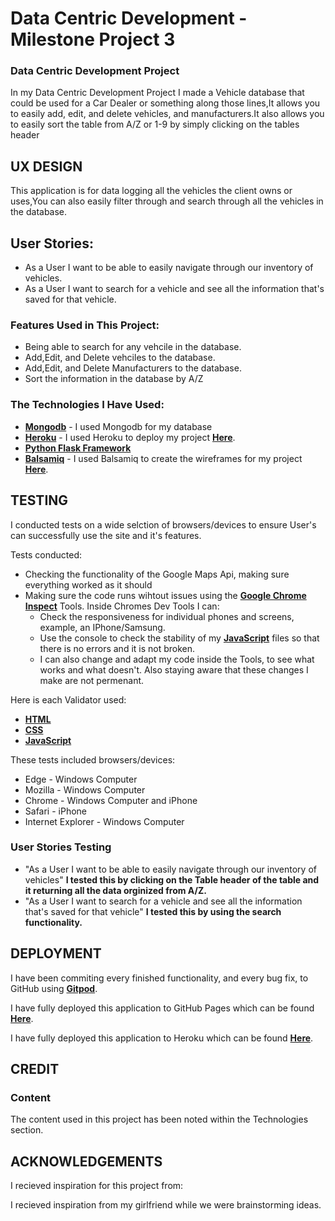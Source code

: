 # Data Centric Development - Milestone Project 3

### Data Centric Development Project

In my Data Centric Development Project I made a Vehicle database that could be used for a Car Dealer or something along those lines,It allows you to easily add, edit, and delete vehicles, 
and manufacturers.It also allows you to easily sort the table from A/Z or 1-9 by simply clicking on the tables header

## UX DESIGN

This application is for data logging all the vehicles the client owns or uses,You can also easily filter through and search through all the vehicles in the database.

## User Stories:

- As a User I want to be able to easily navigate through our inventory of vehicles.
- As a User I want to search for a vehicle and see all the information that's saved for that vehicle.

### Features Used in This Project:

- Being able to search for any vehcile in the database.
- Add,Edit, and Delete vehciles to the database.
- Add,Edit, and Delete Manufacturers to the database.
- Sort the information in the database by A/Z

### The Technologies I Have Used:

- **[Mongodb](https://www.mongodb.com/)** - I used Mongodb for my database
- **[Heroku](https://dashboard.heroku.com/apps)** - I used Heroku to deploy my project **[Here](https://vehicle-log-flask.herokuapp.com/)**.
- **[Python Flask Framework](https://palletsprojects.com/p/flask/)** 
- **[Balsamiq](https://balsamiq.com/)** - I used Balsamiq to create the wireframes for my project **[Here](https://github.com/Azza434/DCD-Milestone-Project/tree/master/Wireframes)**.

## TESTING

I conducted tests on a wide selction of browsers/devices to ensure User's can successfully use the site and it's features.

Tests conducted:

- Checking the functionality of the Google Maps Api, making sure everything worked as it should
- Making sure the code runs wihtout issues using the **[Google Chrome Inspect](https://developers.google.com/web/tools/chrome-devtools/shortcuts)** Tools.
Inside Chromes Dev Tools I can:
    - Check the responsiveness for individual phones and screens, example, an IPhone/Samsung.
    - Use the console to check the stability of my **[JavaScript](https://en.wikipedia.org/wiki/JavaScript)** files so that there is no errors and it is not broken.
    - I can also change and adapt my code inside the Tools, to see what works and what doesn't. Also staying aware that these changes I make are not permenant.

Here is each Validator used:

- **[HTML](https://html5.validator.nu/)**
- **[CSS](https://jigsaw.w3.org/css-validator/)**
- **[JavaScript](http://esprima.org/demo/validate.html)**


These tests included browsers/devices:

- Edge - Windows Computer
- Mozilla - Windows Computer
- Chrome - Windows Computer and iPhone
- Safari - iPhone
- Internet Explorer - Windows Computer

### User Stories Testing

- "As a User I want to be able to easily navigate through our inventory of vehicles" 
**I tested this by clicking on the Table header of the table and it returning all the data orginized from A/Z.**
- "As a User I want to search for a vehicle and see all the information that's saved for that vehicle" 
**I tested this by using the search functionality.**

## DEPLOYMENT

I have been commiting every finished functionality, and every bug fix, to GitHub using **[Gitpod](https://gitpod.io/workspaces/)**.

I have fully deployed this application to GitHub Pages which can be found **[Here](https://github.com/Azza434/DCD-Milestone-Project)**.

I have fully deployed this application to Heroku which can be found **[Here](https://vehicle-log-flask.herokuapp.com/)**.

## CREDIT

### Content

The content used in this project has been noted within the Technologies section.

## ACKNOWLEDGEMENTS

I recieved inspiration for this project from:

I recieved inspiration from my girlfriend while we were brainstorming ideas.